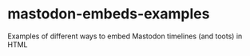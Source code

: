 # mastodon-embeds-examples
Examples of different ways to embed Mastodon timelines (and toots) in HTML
